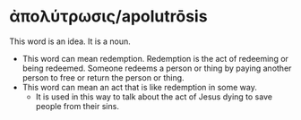 # ἀπολύτρωσις/apolutrōsis
This word is an idea. It is a noun.
* This word can mean redemption. Redemption is the act of redeeming or being redeemed. Someone redeems a person or thing by paying another person to free or return the person or thing.
* This word can mean an act that is like redemption in some way.
    * It is used in this way to talk about the act of Jesus dying to save people from their sins.
